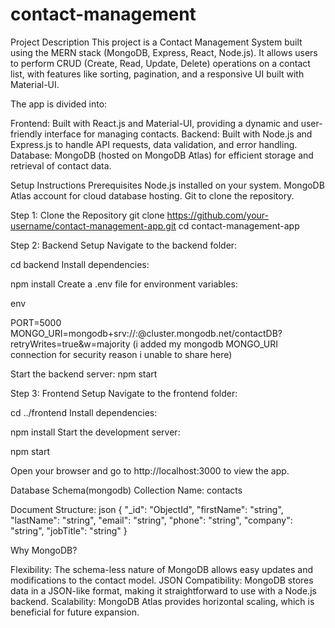 # contact-management

Project Description
This project is a Contact Management System built using the MERN stack (MongoDB, Express, React, Node.js). It allows users to perform CRUD (Create, Read, Update, Delete) operations on a contact list, with features like sorting, pagination, and a responsive UI built with Material-UI.

The app is divided into:

Frontend: Built with React.js and Material-UI, providing a dynamic and user-friendly interface for managing contacts.
Backend: Built with Node.js and Express.js to handle API requests, data validation, and error handling.
Database: MongoDB (hosted on MongoDB Atlas) for efficient storage and retrieval of contact data.

Setup Instructions
Prerequisites
Node.js installed on your system.
MongoDB Atlas account for cloud database hosting.
Git to clone the repository.

Step 1: Clone the Repository
git clone https://github.com/your-username/contact-management-app.git
cd contact-management-app

Step 2: Backend Setup
Navigate to the backend folder:

cd backend
Install dependencies:

npm install
Create a .env file for environment variables:

env

PORT=5000
MONGO_URI=mongodb+srv://<username>:<password>@cluster.mongodb.net/contactDB?retryWrites=true&w=majority
(i added my mongodb MONGO_URI connection for security reason i unable to share here)

Start the backend server:
npm start

Step 3: Frontend Setup
Navigate to the frontend folder:

cd ../frontend
Install dependencies:

npm install
Start the development server:

npm start

Open your browser and go to http://localhost:3000 to view the app.

Database Schema(mongodb)
Collection Name: contacts

Document Structure:
json
{
"\_id": "ObjectId",
"firstName": "string",
"lastName": "string",
"email": "string",
"phone": "string",
"company": "string",
"jobTitle": "string"
}

Why MongoDB?

Flexibility: The schema-less nature of MongoDB allows easy updates and modifications to the contact model.
JSON Compatibility: MongoDB stores data in a JSON-like format, making it straightforward to use with a Node.js backend.
Scalability: MongoDB Atlas provides horizontal scaling, which is beneficial for future expansion.
